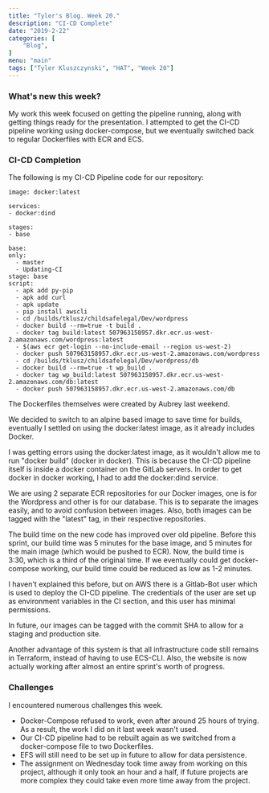 ```yaml
---
title: "Tyler's Blog. Week 20."
description: "CI-CD Complete"
date: "2019-2-22"
categories: [
    "Blog",
]
menu: "main"
tags: ["Tyler Kluszczynski", "HAT", "Week 20"]
---
```


### What's new this week?
My work this week focused on getting the pipeline running, along with getting things ready for the presentation. I attempted to get the CI-CD pipeline working using docker-compose, but we eventually switched back to regular Dockerfiles with ECR and ECS.

### CI-CD Completion
The following is my CI-CD Pipeline code for our repository:

```
image: docker:latest

services:
- docker:dind

stages:
- base

base:
only:
  - master
  - Updating-CI
stage: base
script:
  - apk add py-pip
  - apk add curl
  - apk update
  - pip install awscli
  - cd /builds/tklusz/childsafelegal/Dev/wordpress
  - docker build --rm=true -t build .
  - docker tag build:latest 507963158957.dkr.ecr.us-west-2.amazonaws.com/wordpress:latest
  - $(aws ecr get-login --no-include-email --region us-west-2)
  - docker push 507963158957.dkr.ecr.us-west-2.amazonaws.com/wordpress
  - cd /builds/tklusz/childsafelegal/Dev/wordpress/db
  - docker build --rm=true -t wp_build .
  - docker tag wp_build:latest 507963158957.dkr.ecr.us-west-2.amazonaws.com/db:latest
  - docker push 507963158957.dkr.ecr.us-west-2.amazonaws.com/db

```

The Dockerfiles themselves were created by Aubrey last weekend.

We decided to switch to an alpine based image to save time for builds, eventually I settled on using the docker:latest image, as it already includes Docker.

I was getting errors using the docker:latest image, as it wouldn't allow me to run "docker build" (docker in docker). This is because the CI-CD pipeline itself is inside a docker container on the GitLab servers. In order to get docker in docker working, I had to add the docker:dind service.

We are using 2 separate ECR repositories for our Docker images, one is for the Wordpress and other is for our database. This is to separate the images easily, and to avoid confusion between images. Also, both images can be tagged with the "latest" tag, in their respective repositories.

The build time on the new code has improved over old pipeline. Before this sprint, our build time was 5 minutes for the base image, and 5 minutes for the main image (which would be pushed to ECR). Now, the build time is 3:30, which is a third of the original time. If we eventually could get docker-compose working, our build time could be reduced as low as 1-2 minutes.

 I haven't explained this before, but on AWS there is a Gitlab-Bot user which is used to deploy the CI-CD pipeline. The credentials of the user are set up as environment variables in the CI section, and this user has minimal permissions.

 In future, our images can be tagged with the commit SHA to allow for a staging and production site.

Another advantage of this system is that all infrastructure code still remains in Terraform, instead of having to use ECS-CLI. Also, the website is now actually working after almost an entire sprint's worth of progress.  

### Challenges
I encountered numerous challenges this week.
* Docker-Compose refused to work, even after around 25 hours of trying. As a result, the work I did on it last week wasn't used.
* Our CI-CD pipeline had to be rebuilt again as we switched from a docker-compose file to two Dockerfiles.
* EFS will still need to be set up in future to allow for data persistence.
* The assignment on Wednesday took time away from working on this project, although it only took an hour and a half, if future projects are more complex they could take even more time away from the project.
